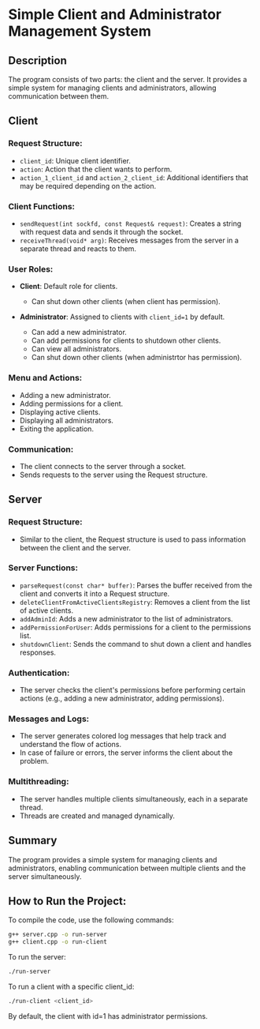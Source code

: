 # Simple Client and Administrator Management System

## Description

The program consists of two parts: the client and the server. It provides a simple system for managing clients and administrators, allowing communication between them.

## Client

### Request Structure:

- `client_id`: Unique client identifier.
- `action`: Action that the client wants to perform.
- `action_1_client_id` and `action_2_client_id`: Additional identifiers that may be required depending on the action.

### Client Functions:

- `sendRequest(int sockfd, const Request& request)`: Creates a string with request data and sends it through the socket.
- `receiveThread(void* arg)`: Receives messages from the server in a separate thread and reacts to them.

### User Roles:

- **Client**: Default role for clients.
    - Can shut down other clients (when client has permission).
  
- **Administrator**: Assigned to clients with `client_id=1` by default.
    - Can add a new administrator.
    - Can add permissions for clients to shutdown other clients.
    - Can view all administrators.
    - Can shut down other clients (when administrtor has permission).

### Menu and Actions:

- Adding a new administrator.
- Adding permissions for a client.
- Displaying active clients.
- Displaying all administrators.
- Exiting the application.

### Communication:

- The client connects to the server through a socket.
- Sends requests to the server using the Request structure.

## Server

### Request Structure:

- Similar to the client, the Request structure is used to pass information between the client and the server.

### Server Functions:

- `parseRequest(const char* buffer)`: Parses the buffer received from the client and converts it into a Request structure.
- `deleteClientFromActiveClientsRegistry`: Removes a client from the list of active clients.
- `addAdminId`: Adds a new administrator to the list of administrators.
- `addPermissionForUser`: Adds permissions for a client to the permissions list.
- `shutdownClient`: Sends the command to shut down a client and handles responses.

### Authentication:

- The server checks the client's permissions before performing certain actions (e.g., adding a new administrator, adding permissions).

### Messages and Logs:

- The server generates colored log messages that help track and understand the flow of actions.
- In case of failure or errors, the server informs the client about the problem.

### Multithreading:

- The server handles multiple clients simultaneously, each in a separate thread.
- Threads are created and managed dynamically.

## Summary
The program provides a simple system for managing clients and administrators, enabling communication between multiple clients and the server simultaneously.

## How to Run the Project:

To compile the code, use the following commands:

```bash
g++ server.cpp -o run-server
g++ client.cpp -o run-client
```
To run the server:
```bash
./run-server
```
To run a client with a specific client_id:
```bash
./run-client <client_id>
```
By default, the client with id=1 has administrator permissions.

